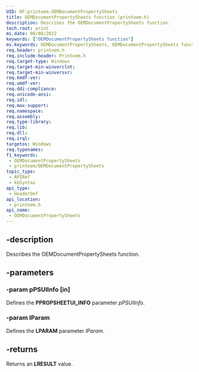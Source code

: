 ```yaml
---
UID: NF:printoem.OEMDocumentPropertySheets
title: OEMDocumentPropertySheets function (printoem.h)
description: Describes the OEMDocumentPropertySheets function.
tech.root: print
ms.date: 08/08/2022
keywords: ["OEMDocumentPropertySheets function"]
ms.keywords: OEMDocumentPropertySheets, OEMDocumentPropertySheets function [Print Devices], print.oemdocumentpropertysheets, print_obsoletefunctions_793a8444-a6ec-46b0-82bf-ea9cfecdf98a.xml, printoem/OEMDocumentPropertySheets
req.header: printoem.h
req.include-header: Printoem.h
req.target-type: Windows
req.target-min-winverclnt: 
req.target-min-winversvr: 
req.kmdf-ver: 
req.umdf-ver: 
req.ddi-compliance: 
req.unicode-ansi: 
req.idl: 
req.max-support: 
req.namespace: 
req.assembly: 
req.type-library: 
req.lib: 
req.dll: 
req.irql: 
targetos: Windows
req.typenames: 
f1_keywords:
 - OEMDocumentPropertySheets
 - printoem/OEMDocumentPropertySheets
topic_type:
 - APIRef
 - kbSyntax
api_type:
 - HeaderDef
api_location:
 - printoem.h
api_name:
 - OEMDocumentPropertySheets
---
```


## -description

Describes the OEMDocumentPropertySheets function.

## -parameters

### -param pPSUIInfo [in]

Defines the **PPROPSHEETUI_INFO** parameter *pPSUIInfo*.

### -param lParam

Defines the **LPARAM** parameter *lParam*.

## -returns

Returns an **LRESULT** value.
